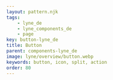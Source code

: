 ```yaml
---
layout: pattern.njk
tags: 
    - lyne_de
    - lyne_components_de
    - page
key: button-lyne_de
title: Button
parent: components-lyne_de
image: lyne/overview/button.webp
keywords: button, icon, split, action
order: 80
---
```

